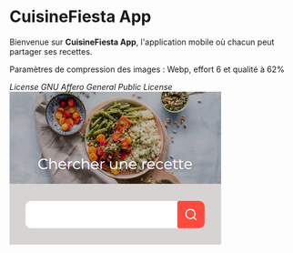 # CuisineFiesta App

Bienvenue sur **CuisineFiesta App**, l'application mobile où chacun peut partager ses recettes.

Paramètres de compression des images : Webp, effort 6 et qualité à 62%

*License GNU Affero General Public License*
![Aperçu de la recherche de recettes](image.png)